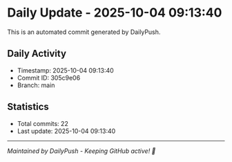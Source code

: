 # Daily Update - 2025-10-04 09:13:40

This is an automated commit generated by DailyPush.

## Daily Activity
- Timestamp: 2025-10-04 09:13:40
- Commit ID: 305c9e06
- Branch: main

## Statistics
- Total commits: 22
- Last update: 2025-10-04 09:13:40

---
*Maintained by DailyPush - Keeping GitHub active! 🚀*
